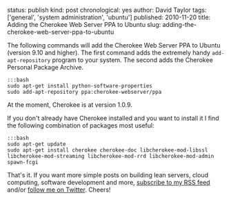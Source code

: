 status: publish
kind: post
chronological: yes
author: David Taylor
tags: ['general', 'system administration', 'ubuntu']
published: 2010-11-20
title: Adding the Cherokee Web Server PPA to Ubuntu
slug: adding-the-cherokee-web-server-ppa-to-ubuntu

The following commands will add the Cherokee Web Server PPA to Ubuntu (version 9.10 and higher). The first command adds the extremely handy `add-apt-repository` program to your system. The second adds the Cherokee Personal Package Archive.


    :::bash
    sudo apt-get install python-software-properties
    sudo add-apt-repository ppa:cherokee-webserver/ppa


At the moment, Cherokee is at version 1.0.9.

If you don't already have Cherokee installed and you want to install it I find the following combination of packages most useful:


    :::bash
    sudo apt-get update
    sudo apt-get install cherokee cherokee-doc libcherokee-mod-libssl libcherokee-mod-streaming libcherokee-mod-rrd libcherokee-mod-admin spawn-fcgi

 
That's it. If you want more simple posts on building lean servers, cloud computing, software development and more, [subscribe to my RSS feed](http://www.cloudartisan.com/feed) and/or [follow me on Twitter](http://twitter.com/davidltaylor). Cheers!
